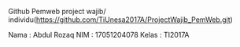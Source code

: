 Github Pemweb project wajib/ individu(https://github.com/TiUnesa2017A/ProjectWajib_PemWeb.git)

Nama    : Abdul Rozaq
NIM     : 17051204078
Kelas   : TI2017A
